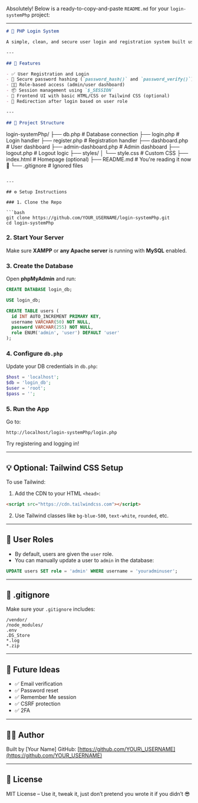 Absolutely! Below is a ready-to-copy-and-paste `README.md` for your `login-systemPhp` project:

---

```markdown
# 🔐 PHP Login System

A simple, clean, and secure user login and registration system built using **PHP** and **MySQL**, with basic front-end styling via **vanilla CSS** (and optional support for Tailwind CSS).

---

## 🚀 Features

- ✅ User Registration and Login
- 🔐 Secure password hashing (`password_hash()` and `password_verify()`)
- 🧑‍💼 Role-based access (admin/user dashboard)
- 📦 Session management using `$_SESSION`
- 🎨 Frontend UI with basic HTML/CSS or Tailwind CSS (optional)
- 🔄 Redirection after login based on user role

---

## 📁 Project Structure

```

login-systemPhp/
├── db.php                 # Database connection
├── login.php              # Login handler
├── register.php           # Registration handler
├── dashboard.php          # User dashboard
├── admin-dashboard.php    # Admin dashboard
├── logout.php             # Logout logic
├── styles/
│   └── style.css          # Custom CSS
├── index.html             # Homepage (optional)
├── README.md              # You're reading it now 👀
└── .gitignore             # Ignored files

````

---

## ⚙️ Setup Instructions

### 1. Clone the Repo

```bash
git clone https://github.com/YOUR_USERNAME/login-systemPhp.git
cd login-systemPhp
````

### 2. Start Your Server

Make sure **XAMPP** or **any Apache server** is running with **MySQL** enabled.

### 3. Create the Database

Open **phpMyAdmin** and run:

```sql
CREATE DATABASE login_db;

USE login_db;

CREATE TABLE users (
  id INT AUTO_INCREMENT PRIMARY KEY,
  username VARCHAR(50) NOT NULL,
  password VARCHAR(255) NOT NULL,
  role ENUM('admin', 'user') DEFAULT 'user'
);
```

### 4. Configure `db.php`

Update your DB credentials in `db.php`:

```php
$host = 'localhost';
$db = 'login_db';
$user = 'root';
$pass = '';
```

### 5. Run the App

Go to:

```
http://localhost/login-systemPhp/login.php
```

Try registering and logging in!

---

## 💡 Optional: Tailwind CSS Setup

To use Tailwind:

1. Add the CDN to your HTML `<head>`:

```html
<script src="https://cdn.tailwindcss.com"></script>
```

2. Use Tailwind classes like `bg-blue-500`, `text-white`, `rounded`, etc.

---

## 🔐 User Roles

* By default, users are given the `user` role.
* You can manually update a user to `admin` in the database:

```sql
UPDATE users SET role = 'admin' WHERE username = 'youradminuser';
```

---

## 📌 .gitignore

Make sure your `.gitignore` includes:

```
/vendor/
/node_modules/
.env
.DS_Store
*.log
*.zip
```

---

## 🧠 Future Ideas

* ✅ Email verification
* ✅ Password reset
* ✅ Remember Me session
* ✅ CSRF protection
* ✅ 2FA

---

## 👨‍💻 Author

Built by \[Your Name]
GitHub: [https://github.com/YOUR\_USERNAME](https://github.com/YOUR_USERNAME)

---

## 🪪 License

MIT License – Use it, tweak it, just don’t pretend you wrote it if you didn’t 😎



